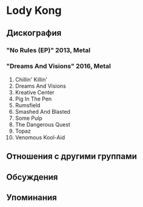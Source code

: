 # Lody Kong



## Дискография

### "No Rules (EP)" 2013, Metal



### "Dreams And Visions" 2016, Metal

01. Chillin' Killin'
02. Dreams And Visions
03. Kreative Center
04. Pig In The Pen
05. Rumsfield
06. Smashed And Blasted
07. Some Pulp
08. The Dangerous Quest
09. Topaz
10. Venomous Kool-Aid


## Отношения с другими группами


## Обсуждения


## Упоминания

